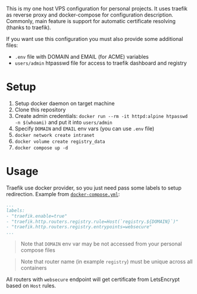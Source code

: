 This is my one host VPS configuration for personal projects. It uses traefik as
reverse proxy and docker-compose for configuration description. Commonly, main
feature is support for automatic certificate resolving (thanks to traefik).

If you want use this configuration you must also provide some additional files:
- `.env` file with DOMAIN and EMAIL (for ACME) variables
- `users/admin` htpasswd file for access to traefik dashboard and registry

# Setup
1. Setup docker daemon on target machine
2. Clone this repository
3. Create admin credentials: `docker run --rm -it httpd:alpine htpasswd -n $(whoami)` and
   put it into `users/admin`
4. Specify `DOMAIN` and `EMAIL` env vars (you can use `.env` file)
5. `docker network create intranet`
6. `docker volume create registry_data`
7. `docker compose up -d`

# Usage
Traefik use docker provider, so you just need pass some labels to setup
redirection. Example from [`docker-compose.yml`](./docker-compose.yml):
```yaml
...
labels:
- "traefik.enable=true"
- "traefik.http.routers.registry.rule=Host(`registry.${DOMAIN}`)"
- "traefik.http.routers.registry.entrypoints=websecure"
...
```

> Note that `DOMAIN` env var may be not accessed from your personal compose
> files

> Note that router name (in example `registry`) must be unique across all containers

All routers with `websecure` endpoint will get certificate from LetsEncrypt
based on `Host` rules.
